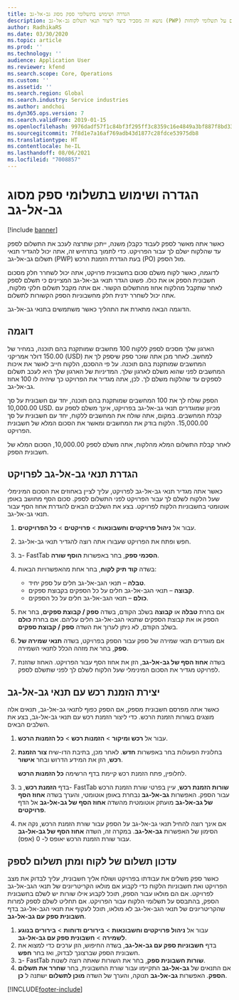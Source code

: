 ```yaml
---
title: הגדרה ושימוש בתשלומי ספק מסוג גב-אל-גב
description: נושא זה מסביר כיצד ליצור תנאי תשלום גב-אל-גב (PWP) כדי שתוכל לשחרר תשלומים חלקיים לספק, המבוססים על תשלומי לקוחות.
author: RadhikaRS
ms.date: 03/30/2020
ms.topic: article
ms.prod: ''
ms.technology: ''
audience: Application User
ms.reviewer: kfend
ms.search.scope: Core, Operations
ms.custom: ''
ms.assetid: ''
ms.search.region: Global
ms.search.industry: Service industries
ms.author: andchoi
ms.dyn365.ops.version: 7
ms.search.validFrom: 2019-01-15
ms.openlocfilehash: 9976dadf57f1c84bf3f295ff3c8359c16e4849a3bf887f8bd33e46a04e2a5952
ms.sourcegitcommit: 7f8d1e7a16af769adb43d1877c28fdce53975db8
ms.translationtype: HT
ms.contentlocale: he-IL
ms.lasthandoff: 08/06/2021
ms.locfileid: "7008857"
---
```

# <a name="set-up-and-use-pay-when-paid-vendor-payments"></a>הגדרה ושימוש בתשלומי ספק מסוג גב-אל-גב

[!include [banner](../includes/banner.md)]

כאשר אתה מאשר לספק לעבוד כקבלן משנה, ייתכן שתרצה לעכב את התשלום לספק עד שהלקוח ישלם לך עבור הפרויקט. כדי לתמוך בתרחיש זה, אתה יכול להגדיר תנאי תשלום גב-אל-גב (PWP) בעת הגדרת הזמנת הרכש (PO) מול הספק.

לדוגמה, כאשר לקוח משלם סכום בחשבונית פרויקט, אתה יכול לשחרר חלק מסכום חשבונית הספק או את כולו. פשוט הגדר תנאי גב-אל-גב המציינים כי תשלם לספק לאחר שתקבל מהלקוח אחוז מהתשלום הקשור. אם אתה מקבל תשלום חלקי מלקוח, אתה יכול לשחרר ידנית חלק מחשבוניות הספק הקשורות לתשלום.

הדוגמה הבאה מתארת את התהליך כאשר משתמשים בתנאי גב-אל-גב.

## <a name="example"></a>דוגמה

הארגון שלך מסכים לספק ללקוח 100 מחשבים שמותקנת בהם תוכנה, במחיר של 150.00 דולר אמריקני (USD) למחשב. לאחר מכן אתה שוכר ספק שיספק לך את המחשבים שמותקנת בהם תוכנה. על פי ההסכם, הלקוח חייב לאשר את איכות המחשבים לפני שהוא משלם לארגון שלך. המדיניות של הארגון שלך היא לעכב תשלום לספקים עד שהלקוח משלם לך. לכן, אתה מגדיר את הפרויקט כך שיהיה לו 100 אחוז גב-אל-גב.

הספק שולח לך את 100 המחשבים שמותקנת בהם תוכנה, יחד עם חשבונית על סך 10,000.00 USD. מכיוון שמוגדרים תנאי גב-אל-גב בפרויקט, אינך משלם לספק עם קבלת המחשבים. במקום, אתה שולח את המחשבים ללקוח, יחד עם חשבונית על סך 15,000.00. הלקוח בודק את המחשבים ומאשר את הסכום המלא של חשבונית הפרויקט.

לאחר קבלת התשלום המלא מהלקוח, אתה משלם לספק 10,000.00, הסכום המלא של חשבונית הספק.

## <a name="set-up-pwp-terms-for-a-project"></a>הגדרת תנאי גב-אל-גב לפרויקט

כאשר אתה מגדיר תנאי גב-אל-גב לפרויקט, עליך לציין באחוזים את הסכום המינימלי שעל הלקוח לשלם לך עבור הפרויקט לפני התשלום לספק. סכום הסף מחושב באופן אוטומטי בחשבוניות הלקוח לפרויקט. בצע את השלבים הבאים להגדרת אחוז הסף עבור תנאי גב-אל-גב.

1. עבור אל **ניהול פרויקטים וחשבונאות** \> **פרויקטים** \> **כל הפרויקטים**.
2. חפש ופתח את הפרויקט שעבורו אתה רוצה להגדיר תנאי גב-אל-גב.
3. ב- FastTab **הסכמי ספק**, בחר באפשרות **הוסף שורה**.
3. בשדה **‏‫קוד תיק לקוח‬**, בחר אחת מהאפשרויות הבאות:

    - **טבלה** – תנאי הגב-אל-גב חלים על ספק יחיד.
    - **קבוצה** – תנאי הגב-אל-גב חלים על כל הספקים בקבוצת ספקים.
    - **כולם** – תנאי הגב-אל-גב חלים על כל הספקים.

4. אם בחרת **טבלה** או **קבוצה** בשלב הקודם, בשדה **ספק / קבוצת ספקים**, בחר את הספק או את קבוצת הספקים שתנאי הגב-אל-גב חלים עליהם. אם בחרת **כולם** בשלב הקודם, לא ניתן לערוך את השדה **ספק / קבוצת ספקים**.
5. אם מוגדרים תנאי שמירה של ספק עבור הספק בפרויקט, בשדה **תנאי שמירה של ספק**, בחר את מזהה הכלל לתנאי השמירה.
6. בשדה **אחוז הסף של גב-אל-גב**, הזן את אחוז הסף עבור הפרויקט. האחוז שהזנת לפרויקט מגדיר את הסכום המינימלי שעל הלקוח לשלם לך לפני שתשלם לספק.

## <a name="create-a-po-that-has-pwp-terms"></a>יצירת הזמנת רכש עם תנאי גב-אל-גב

כאשר אתה מפרסם חשבונית מספק, אם הספק כפוף לתנאי גב-אל-גב, תנאים אלה מוצגים בשורות הזמנת הרכש. כדי ליצור הזמנת רכש עם תנאי גב-אל-גב, בצע את השלבים הבאים.

1. עבור אל **רכש ומיקור** \> **הזמנות רכש** \> **כל הזמנות הרכש**.
2. בחלונית הפעולות בחר באפשרות **חדש**. לאחר מכן, בתיבת הדו-שיח **צור הזמנת רכש**, הזן את המידע הדרוש ובחר **אישור**.

    לחלופין, פתח הזמנת רכש קיימת בדף הרשימה **כל הזמנות הרכש**.

4. בדף **הזמנת רכש**, ב- FastTab **שורות הזמנת רכש**, עיין בפרטי שורת הזמנת הרכש עבור הספק. האפשרות **גב-אל-גב** נבחרת באופן אוטומטי, והערך בשדה **אחוז הסף של גב-אל-גב** מועתק אוטומטית מהשדה **אחוז הסף של גב-אל-גב** אל הדף **פרויקטים**.
6. אם אינך רוצה להחיל תנאי גב-אל-גב על הספק עבור שורת הזמנת הרכש, נקה את הסימון של האפשרות **גב-אל-גב**. במקרה זה, השדה **אחוז הסף של גב-אל-גב** עבור שורת הזמנת הרכש יאופס ל- 0 (אפס).

## <a name="update-a-customer-payment-and-pay-the-vendor"></a>עדכון תשלום של לקוח ומתן תשלום לספק

כאשר ספק משלים את עבודתו בפרויקט ושולח אליך חשבונית, עליך לבדוק את מצב הפרויקט ואת חשבוניות הלקוח כדי לקבוע אם מולאו הקריטריונים של תנאי הגב-אל-גב לפרויקט. אם הם מולאו עבור הספק, תוכל לקבוע אילו שורות יש לשלם בחשבונית הספק, בהתבסס על תשלומי הלקוח עבור הפרויקט. אם תחליט לשלם לספק למרות שהקריטריונים של תנאי הגב-אל-גב לא מולאו, תוכל לעקוף את תנאי הגב-אל-גב בדף **חשבונית ספק עם גב-אל-גב**.

1. עבור אל **ניהול פרויקטים וחשבונאות** \> **בירורים ודוחות** \> **בירורים בנוגע לשמירה** \> **חשבונית ספק עם גב-אל-גב**.
2. בדף **חשבוניות ספק עם גב-אל-גב**, בשדה החיפוש, הזן ערכים כדי למצוא את חשבונית הספק שברצונך לבדוק, ואז בחר **חפש**.
3. ב- FastTab **שורות חשבונית ספק**, בחר את השורות שאתה רוצה לשנות.
4. אם התנאים של **גב-אל-גב** התקיימו עבור שורת החשבונית, בחר **שחרר את תשלום הספק**. האפשרות **גב-אל-גב** תנוקה, והערך של השדה **מוכן לתשלום** ישתנה ל **כן**.


[!INCLUDE[footer-include](../includes/footer-banner.md)]